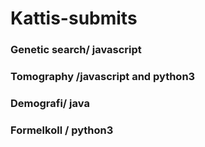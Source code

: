 # Kattis-submits
### Genetic search/ javascript
### Tomography /javascript and python3
### Demografi/ java 
### Formelkoll / python3

